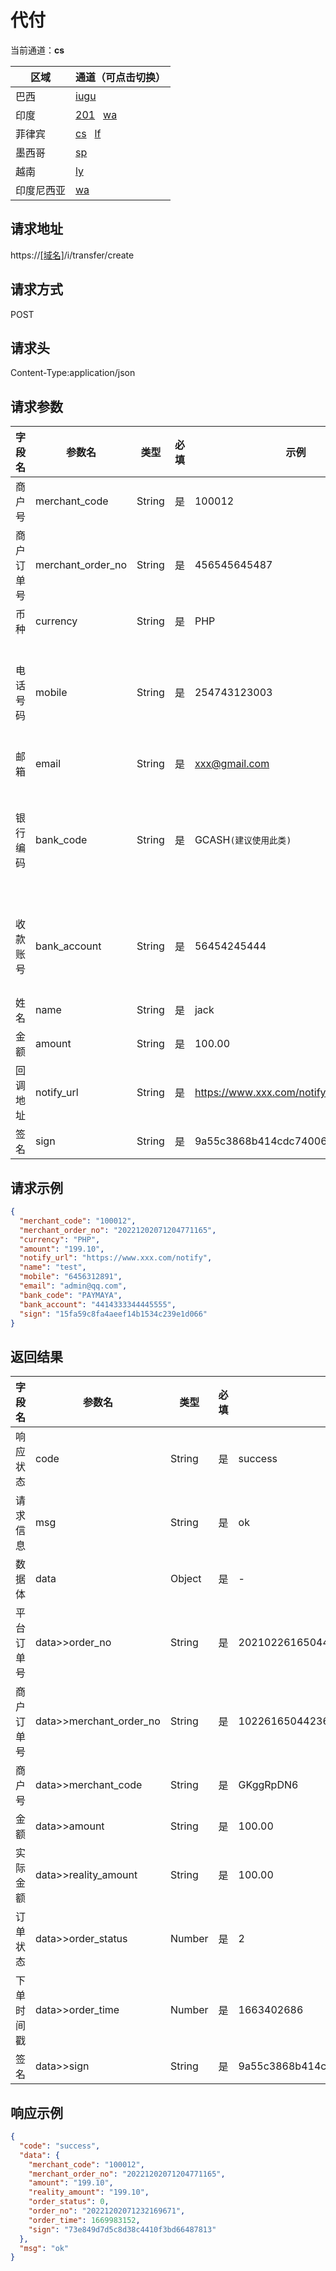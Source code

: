 
# 代付

当前通道：**cs**

| 区域 | 通道（可点击切换）|
| --- |-----------------------------------------------------|
| 巴西 | [iugu](代付.html)|
| 印度 | [201](代付(dd).html)&nbsp;&nbsp; [wa](代付(wd).html)|
| 菲律宾 | [cs](代付(cs).html)&nbsp;&nbsp; [lf](代付(lf).html) |
| 墨西哥 | [sp](代付(sp).html)|
| 越南 | [ly](代付(ly).html)|
| 印度尼西亚 | [wa](代付(wa).html)|

## 请求地址
https://[[域名]](../help/区域域名.html)/i/transfer/create

## 请求方式
POST

## 请求头
Content-Type:application/json

## 请求参数

| 字段名 | 参数名 | 类型 | 必填 | 示例 | 描述 |
|-----|-----|-----|-----|-----|-----|
|商户号 | merchant_code | String | 是 | 100012 | 商户后台分配的商户号(商户系统->账户信息获取) |
|商户订单号 | merchant_order_no | String | 是 | 456545645487 | 商户系统商户订单号，要求32个字符内 |
|币种|currency|String|是|PHP|菲律宾比索|
|电话号码 | mobile | String | 是 | 254743123003 | 收款账户为电子钱包时，GCASH，PAYMAYA，GRABPAY，必须保证手机号真实性，代付会根据手机号入账。 |
|邮箱|email|String|是|xxx@gmail.com|收款人邮箱|
|银行编码|bank_code|String|是|GCASH`(建议使用此类)`|GCASH:电子钱包，BANKRT:instapay银行实时，BANKNRT:pesonet银行非实时，PAYMAYA:电子钱包,GRABPAY:电子钱包|
|收款账号|bank_account|String|是|56454245444|bank_code为BANKRT、BANKNRT、GCASH（填GCASH账号）时必须传递|
|姓名|name|String|是|jack|收款人姓名|
|金额|amount|String|是|100.00|单位(元)，保留两位小数|
|回调地址|notify_url|String|是|https://www.xxx.com/notify | 付款成功后支付系统通过该地址通知支付结果 |
|签名|sign|String|是|9a55c3868b414cdc740068420a2d3q00 |[签名算法](../rule/签名算法.html)|

## 请求示例

```json
{
  "merchant_code": "100012",
  "merchant_order_no": "20221202071204771165",
  "currency": "PHP",
  "amount": "199.10",
  "notify_url": "https://www.xxx.com/notify",
  "name": "test",
  "mobile": "6456312891",
  "email": "admin@qq.com",
  "bank_code": "PAYMAYA",
  "bank_account": "4414333344445555",
  "sign": "15fa59c8fa4aeef14b1534c239e1d066"
}
```

## 返回结果

|字段名|参数名|类型|必填|示例|描述|
|-----|-------------------------|-----|-----|-----|-----|
|响应状态|code|String|是|success|success/fail/error|
|请求信息|msg|String|是|ok|返回的请求信息|
|数据体|data|Object|是|-|以下为数据体属性|
|平台订单号|data>>order_no|String|是|20210226165044236|系统生成的平台订单号|
|商户订单号|data>>merchant_order_no|String|是|10226165044236|商户系统商户订单号，要求32个字符内|
|商户号|data>>merchant_code|String|是|GKggRpDN6|商户后台分配的商户号(商户系统->账户信息获取)|
|金额|data>>amount|String|是|100.00|单位(元)，保留两位小数|
|实际金额|data>>reality_amount|String|是|100.00|单位(元)，保留两位小数|
|订单状态|data>>order_status|Number|是|2|[参数说明](../help/参数说明.html#订单状态)|
|下单时间戳|data>>order_time|Number|是|1663402686|精确到秒|
|签名|data>>sign|String|是|9a55c3868b414cdc740068420a2d3q00|[签名算法](../rule/签名算法.html)|

## 响应示例

```json
{
  "code": "success",
  "data": {
    "merchant_code": "100012",
    "merchant_order_no": "20221202071204771165",
    "amount": "199.10",
    "reality_amount": "199.10",
    "order_status": 0,
    "order_no": "20221202071232169671",
    "order_time": 1669983152,
    "sign": "73e849d7d5c8d38c4410f3bd66487813"
  },
  "msg": "ok"
}
```
